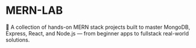 # MERN-LAB
🚀 A collection of hands-on MERN stack projects built to master MongoDB, Express, React, and Node.js — from beginner apps to fullstack real-world solutions.

